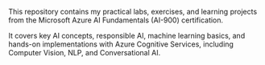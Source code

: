 This repository contains my practical labs, exercises, and learning projects from the Microsoft Azure AI Fundamentals (AI-900) certification. 

It covers key AI concepts, responsible AI, machine learning basics, and hands-on implementations with Azure Cognitive Services, including Computer Vision, NLP, and Conversational AI. 
